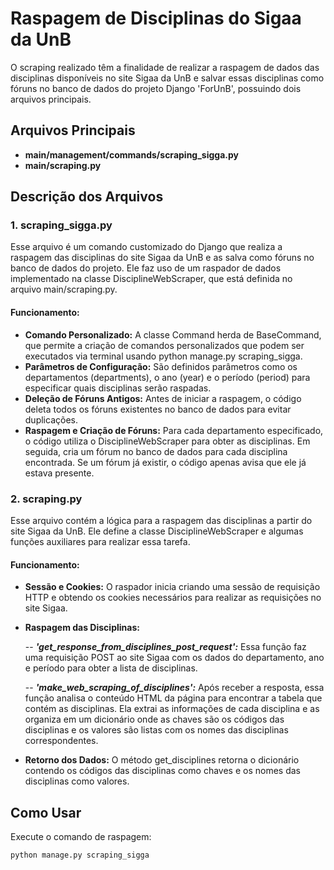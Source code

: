 # Raspagem de Disciplinas do Sigaa da UnB
O scraping realizado têm a finalidade de realizar a raspagem de dados das disciplinas disponíveis no site Sigaa da UnB e salvar essas disciplinas como fóruns no banco de dados do projeto Django 'ForUnB', possuindo dois arquivos principais.

## Arquivos Principais

- **main/management/commands/scraping_sigga.py**
- **main/scraping.py**

## Descrição dos Arquivos

### **1. scraping_sigga.py**
Esse arquivo é um comando customizado do Django que realiza a raspagem das disciplinas do site Sigaa da UnB e as salva como fóruns no banco de dados do projeto. Ele faz uso de um raspador de dados implementado na classe DisciplineWebScraper, que está definida no arquivo main/scraping.py.

#### Funcionamento:
- **Comando Personalizado:** A classe Command herda de BaseCommand, que permite a criação de comandos personalizados que podem ser executados via terminal usando python manage.py scraping_sigga.
- **Parâmetros de Configuração:** São definidos parâmetros como os departamentos (departments), o ano (year) e o período (period) para especificar quais disciplinas serão raspadas.
- **Deleção de Fóruns Antigos:** Antes de iniciar a raspagem, o código deleta todos os fóruns existentes no banco de dados para evitar duplicações.
- **Raspagem e Criação de Fóruns:** Para cada departamento especificado, o código utiliza o DisciplineWebScraper para obter as disciplinas. Em seguida, cria um fórum no banco de dados para cada disciplina encontrada. Se um fórum já existir, o código apenas avisa que ele já estava presente.

### **2. scraping.py**
Esse arquivo contém a lógica para a raspagem das disciplinas a partir do site Sigaa da UnB. Ele define a classe DisciplineWebScraper e algumas funções auxiliares para realizar essa tarefa.

#### Funcionamento:
- **Sessão e Cookies:** O raspador inicia criando uma sessão de requisição HTTP e obtendo os cookies necessários para realizar as requisições no site Sigaa.
- **Raspagem das Disciplinas:**

    -- ***'get_response_from_disciplines_post_request':*** Essa função faz uma requisição POST ao site Sigaa com os dados do departamento, ano e período para obter a lista de disciplinas.

    -- ***'make_web_scraping_of_disciplines':*** Após receber a resposta, essa função analisa o conteúdo HTML da página para encontrar a tabela que contém as disciplinas. Ela extrai as informações de cada disciplina e as organiza em um dicionário onde as chaves são os códigos das disciplinas e os valores são listas com os nomes das disciplinas correspondentes.

- **Retorno dos Dados:** O método get_disciplines retorna o dicionário contendo os códigos das disciplinas como chaves e os nomes das disciplinas como valores.

## Como Usar

 Execute o comando de raspagem:

   ```bash
   python manage.py scraping_sigga
   ```